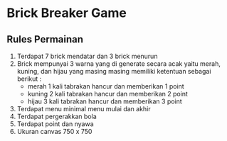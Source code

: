 # Brick Breaker Game

## Rules Permainan
1. Terdapat 7 brick mendatar dan 3 brick menurun
2. Brick mempunyai 3 warna yang di generate secara acak yaitu merah, kuning, dan hijau yang masing masing memiliki ketentuan sebagai berikut :
	* merah 1 kali tabrakan hancur dan memberikan 1 point
	* kuning 2 kali tabrakan hancur dan memberikan 2 point
	* hijau 3 kali tabrakan hancur dan memberikan 3 point
3. Terdapat menu minimal menu mulai dan akhir
4. Terdapat pergerakkan bola
5. Terdapat point dan nyawa
6. Ukuran canvas 750 x 750
